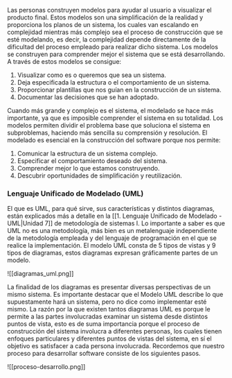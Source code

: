 Las personas construyen modelos para ayudar al usuario a visualizar el producto final. Estos modelos son una simplificación de la realidad y proporciona los planos de un sistema, los cuales van escalando en complejidad mientras más complejo sea el proceso de construcción que se esté modelando, es decir, la complejidad depende directamente de la dificultad del proceso empleado para realizar dicho sistema.
Los modelos se construyen para comprender mejor el sistema que se está desarrollando. A través de estos modelos se consigue:

1. Visualizar como es o queremos que sea un sistema. 
2. Deja especificada la estructura o el comportamiento de un sistema. 
3. Proporcionar plantillas que nos guían en la construcción de un sistema. 
4. Documentar las decisiones que se han adoptado.

Cuando más grande y complejo es el sistema, el modelado se hace más importante, ya que es imposible comprender el sistema en su totalidad. Los modelos permiten dividir el problema base que soluciona el sistema en subproblemas, haciendo más sencilla su comprensión y resolución. El modelado es esencial en la construcción del software porque nos permite:

1. Comunicar la estructura de un sistema complejo. 
2. Especificar el comportamiento deseado del sistema. 
3. Comprender mejor lo que estamos construyendo.
4. Descubrir oportunidades de simplificación y reutilización.

### Lenguaje Unificado de Modelado (UML)

El que es UML, para qué sirve, sus características y distintos diagramas, están explicados más a detalle en la [[1. Lenguaje Unificado de Modelado - UML|Unidad 7]] de metodología de sistemas I. Lo importante a saber es que UML no es una metodología, más bien es un metalenguaje independiente de la metodología empleada y del lenguaje de programación en el que se realice la implementación.
El modelo UML consta de 5 tipos de vistas y 9 tipos de diagramas, estos diagramas expresan gráficamente partes de un modelo.

![[diagramas_uml.png]]

La finalidad de los diagramas es presentar diversas perspectivas de un mismo sistema. Es importante destacar que el Modelo UML describe lo que supuestamente hará un sistema, pero no dice como implementar esté mismo.
La razón por la que existen tantos diagramas UML es porque le permite a las partes involucradas examinar un sistema desde distintos puntos de vista, esto es de suma importancia porque el proceso de construcción del sistema involucra a diferentes personas, los cuales tienen enfoques particulares y diferentes puntos de vistas del sistema, en sí el objetivo es satisfacer a cada persona involucrada. Recordemos que nuestro proceso para desarrollar software consiste de los siguientes pasos.

![[proceso-desarrollo.png]]
